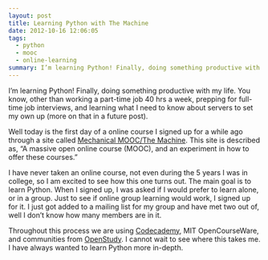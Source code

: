 ```yaml
---
layout: post
title: Learning Python with The Machine
date: 2012-10-16 12:06:05
tags:
  - python
  - mooc
  - online-learning
summary: I’m learning Python! Finally, doing something productive with my life. You know, other than working a part-time job 40 hrs a week, prepping for full-time job interviews
---
```


I’m learning Python! Finally, doing something productive with my life. You know, other than working a part-time job 40 hrs a week, prepping for full-time job interviews, and learning what I need to know about servers to set my own up (more on that in a future post).

Well today is the first day of a online course I signed up for a while ago through a site called [Mechanical MOOC/The Machine][1]. This site is described as, “A massive open online course (MOOC), and an experiment in how to offer these courses.”

I have never taken an online course, not even during the 5 years I was in college, so I am excited to see how this one turns out. The main goal is to learn Python. When I signed up, I was asked if I would prefer to learn alone, or in a group. Just to see if online group learning would work, I signed up for it. I just got added to a mailing list for my group and have met two out of, well I don’t know how many members are in it.

Throughout this process we are using [Codecademy][2], MIT OpenCourseWare, and communities from [OpenStudy][3]. I cannot wait to see where this takes me. I have always wanted to learn Python more in-depth.

   [1]: http://mechanicalmooc.org/
   [2]: http://www.codecademy.com/
   [3]: http://blog.openstudy.com/
